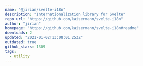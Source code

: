 ```yaml
---
name: "@jirian/svelte-i18n"
description: "Internationalization library for Svelte"
repo_url: "https://github.com/kaisermann/svelte-i18n"
author: "jirian"
homepage: "https://github.com/kaisermann/svelte-i18n#readme"
downloads: 2
updated: "2021-01-02T13:08:01.253Z"
outdated: true
github_stars: 1309
tags: 
  - utility
---
```

